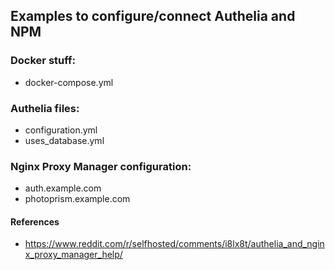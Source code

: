 ## Examples to configure/connect Authelia and NPM


### Docker stuff:
- docker-compose.yml

### Authelia files:
- configuration.yml
- uses_database.yml

### Nginx Proxy Manager configuration:
- auth.example.com
- photoprism.example.com

#### References
- https://www.reddit.com/r/selfhosted/comments/i8lx8t/authelia_and_nginx_proxy_manager_help/
